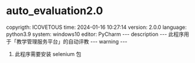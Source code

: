 # auto_evaluation2.0
 copyrigth: ICOVETOUS
 time: 2024-01-16 10:27:14
 version: 2.0.0
 language: python3.9
 system: windows10
 editor: PyCharm
 --- description ---
 此程序用于「教学管理服务平台」的自动评教
 --- warning ---
 1. 此程序需要安装 selenium 包
